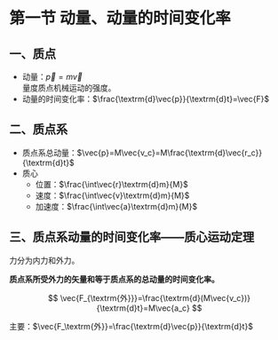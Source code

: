# 第一节 动量、动量的时间变化率

## 一、质点

* 动量：$\vec{p}=m\vec{v}$  
  量度质点机械运动的强度。
* 动量的时间变化率：$\frac{\textrm{d}\vec{p}}{\textrm{d}t}=\vec{F}$

## 二、质点系

* 质点系总动量：$\vec{p}=M\vec{v_c}=M\frac{\textrm{d}\vec{r_c}}{\textrm{d}t}$
* 质心
  * 位置：$\frac{\int\vec{r}\textrm{d}m}{M}$
  * 速度：$\frac{\int\vec{v}\textrm{d}m}{M}$
  * 加速度：$\frac{\int\vec{a}\textrm{d}m}{M}$

## 三、质点系动量的时间变化率——质心运动定理

力分为内力和外力。

**质点系所受外力的矢量和等于质点系的总动量的时间变化率。**

$$
\vec{F_{\textrm{外}}}=\frac{\textrm{d}(M\vec{v_c})}{\textrm{d}t}=M\vec{a_c}
$$

主要：$\vec{F_\textrm{外}}=\frac{\textrm{d}\vec{p}}{\textrm{d}t}$